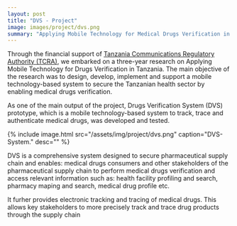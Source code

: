 ```yaml
---
layout: post
title: "DVS - Project"
image: images/project/dvs.png
summary: "Applying Mobile Technology for Medical Drugs Verification in Tanzania"
---
```


Through the financial support of [Tanzania Communications Regulatory Authority (TCRA)](https://www.tcra.go.tz/), we embarked on a three-year research on Applying Mobile Technology for Drugs Verification in Tanzania. The main objective of the research was to design, develop, implement and support a mobile technology-based system to secure the Tanzanian health sector by enabling medical drugs verification.

As one of the main output of the project, Drugs Verification System (DVS) prototype, which is a mobile technology-based system to track, trace and authenticate medical drugs, was developed and tested. 

{% include image.html src="/assets/img/project/dvs.png"
                      caption="DVS-System." 
                      desc=""
                      %}

DVS is a comprehensive system designed to secure pharmaceutical supply chain and enables: medical drugs consumers and other stakeholders of the pharmaceutical supply chain to perform medical drugs verification and access relevant information such as: health facility profiling and search, pharmacy maping and search, medical drug profile etc.

It furher provides electronic tracking and tracing of medical drugs. This allows key stakeholders to more precisely track and trace drug products through the supply chain


